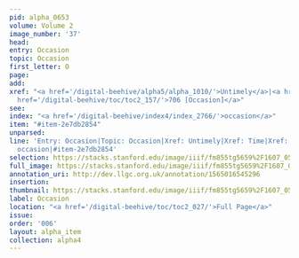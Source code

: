```yaml
---
pid: alpha_0653
volume: Volume 2
image_number: '37'
head: 
entry: Occasion
topic: Occasion
first_letter: O
page: 
add: 
xref: "<a href='/digital-beehive/alpha5/alpha_1010/'>Untimely</a>|<a href='/digital-beehive/alpha5/alpha_0956/'>Time</a>|<a
  href='/digital-beehive/toc/toc2_157/'>706 [Occasion]</a>"
see: 
index: "<a href='/digital-beehive/index4/index_2766/'>occasion</a>"
item: "#item-2e7db2854"
unparsed: 
line: 'Entry: Occasion|Topic: Occasion|Xref: Untimely|Xref: Time|Xref: 706 [Occasion]|Index:
  occasion|#item-2e7db2854'
selection: https://stacks.stanford.edu/image/iiif/fm855tg5659%2F1607_0504/280,1098,3091,397/full/0/default.jpg
full_image: https://stacks.stanford.edu/image/iiif/fm855tg5659%2F1607_0504/full/full/0/default.jpg
annotation_uri: http://dev.llgc.org.uk/annotation/1565016545296
insertion: 
thumbnail: https://stacks.stanford.edu/image/iiif/fm855tg5659%2F1607_0504/280,1098,600,180/250,/0/default.jpg
label: Occasion
location: "<a href='/digital-beehive/toc/toc2_027/'>Full Page</a>"
issue: 
order: '006'
layout: alpha_item
collection: alpha4
---
```

